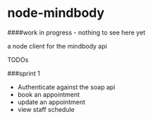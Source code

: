 node-mindbody
=============

####work in progress - nothing to see here yet

a node client for the mindbody api

TODOs

###sprint 1

* Authenticate against the soap api
* book an appointment
* update an appointment
* view staff schedule
